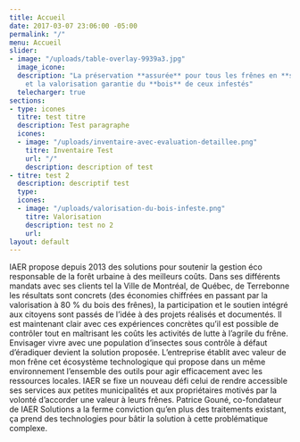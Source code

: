 ```yaml
---
title: Accueil
date: 2017-03-07 23:06:00 -05:00
permalink: "/"
menu: Accueil
slider:
- image: "/uploads/table-overlay-9939a3.jpg"
  image_icone: 
  description: "La préservation **assurée** pour tous les frênes en **santé**\x03
    et la valorisation garantie du **bois** de ceux infestés"
  telecharger: true
sections:
- type: icones
  titre: test titre
  description: Test paragraphe
  icones:
  - image: "/uploads/inventaire-avec-evaluation-detaillee.png"
    titre: Inventaire Test
    url: "/"
    description: description of test
- titre: test 2
  description: descriptif test
  type: 
  icones:
  - image: "/uploads/valorisation-du-bois-infeste.png"
    titre: Valorisation
    description: test no 2
    url: 
layout: default
---
```


IAER propose depuis 2013 des solutions pour soutenir la gestion éco responsable de la forêt urbaine à des meilleurs coûts. Dans ses différents mandats avec ses clients tel la Ville de Montréal, de Québec, de Terrebonne les résultats sont concrets (des économies chiffrées en passant par la valorisation à 80 % du bois des frênes), la participation et le soutien intégré aux citoyens sont passés de l’idée à des projets réalisés et documentés. Il est maintenant clair avec ces expériences concrètes qu’il est possible de contrôler tout en maîtrisant les coûts les activités de lutte à l’agrile du frêne. Envisager vivre avec une population d’insectes sous contrôle à défaut d’éradiquer devient la solution proposée. L’entreprise établit avec valeur de mon frêne cet écosystème technologique qui propose dans un même environnement l’ensemble des outils pour agir efficacement avec les ressources locales. IAER se fixe un nouveau défi celui de rendre accessible ses services aux petites municipalités et aux propriétaires motivés par la volonté d’accorder une valeur à leurs frênes. Patrice Gouné, co-fondateur de IAER Solutions a la ferme conviction qu’en plus des traitements existant, ça prend des technologies pour bâtir la solution à cette problématique complexe.